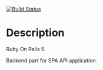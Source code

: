 [![Build Status](https://travis-ci.org/olegnikitashin/spa_backend.svg?branch=master)](https://travis-ci.org/olegnikitashin/spa_backend)

# Description
Ruby On Rails 5.

Backend part for SPA API application.
